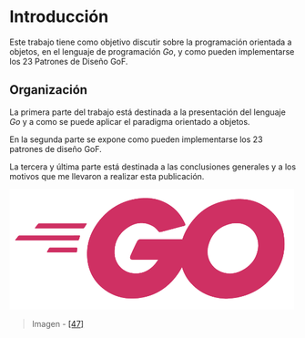 # Introducción

Este trabajo tiene como objetivo discutir sobre la programación orientada a objetos, en el lenguaje de programación _Go_, y como pueden implementarse los 23 Patrones de Diseño GoF.

## Organización
La primera parte del trabajo está destinada a la presentación del lenguaje _Go_ y a como se puede aplicar el paradigma orientado a objetos.

En la segunda parte se expone como pueden implementarse los 23 patrones de diseño GoF.

La tercera y última parte está destinada a las conclusiones generales y a los motivos que me llevaron a realizar esta publicación.

![](/assets/gologofuchsia.png)

> Imagen - [\[47\]](recursos.md)
